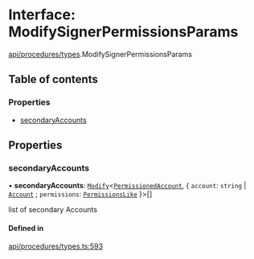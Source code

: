 # Interface: ModifySignerPermissionsParams

[api/procedures/types](../wiki/api.procedures.types).ModifySignerPermissionsParams

## Table of contents

### Properties

- [secondaryAccounts](../wiki/api.procedures.types.ModifySignerPermissionsParams#secondaryaccounts)

## Properties

### secondaryAccounts

• **secondaryAccounts**: [`Modify`](../wiki/types.utils#modify)\<[`PermissionedAccount`](../wiki/api.entities.types.PermissionedAccount), \{ `account`: `string` \| [`Account`](../wiki/api.entities.Account.Account) ; `permissions`: [`PermissionsLike`](../wiki/api.entities.types#permissionslike)  }\>[]

list of secondary Accounts

#### Defined in

[api/procedures/types.ts:593](https://github.com/PolymeshAssociation/polymesh-sdk/blob/88db4a91/src/api/procedures/types.ts#L593)
